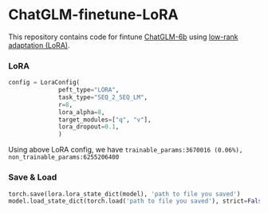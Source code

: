 # ChatGLM-finetune-LoRA


This repository contains code for fintune [ChatGLM-6b](https://github.com/THUDM/ChatGLM-6B) using [low-rank adaptation (LoRA)](https://arxiv.org/pdf/2106.09685.pdf).

### LoRA
```python
config = LoraConfig(
              peft_type="LORA", 
              task_type="SEQ_2_SEQ_LM", 
              r=8, 
              lora_alpha=8, 
              target_modules=["q", "v"],
              lora_dropout=0.1, 
              )
```
Using above LoRA config, we have `trainable_params:3670016 (0.06%), non_trainable_params:6255206400`

### Save & Load
```python
torch.save(lora.lora_state_dict(model), 'path to file you saved')
model.load_state_dict(torch.load('path to file you saved'), strict=False)
```